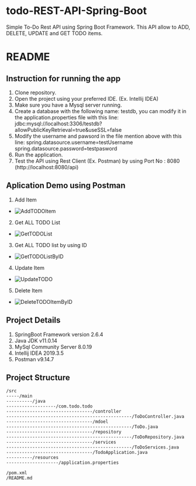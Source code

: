 # todo-REST-API-Spring-Boot
Simple To-Do Rest API using Spring Boot Framework. This API allow to ADD, DELETE, UPDATE and GET TODO items.

# README
## Instruction for running the app
1. Clone repository.
2. Open the project using your preferred IDE. (Ex. Intellij IDEA)
3. Make sure you have a Mysql server running.
4. Create a database with the following name: testdb, you can modify it in the application.properties file with this line: jdbc:mysql://localhost:3306/testdb?allowPublicKeyRetrieval=true&useSSL=false
5. Modify the username and pawsord in the file mention above with this line: spring.datasource.username=testUsername spring.datasource.password=testpasword
6. Run the application.
7. Test the API using Rest Client (Ex. Postman) by using Port No : 8080 (http://localhost:8080/api)

## Aplication Demo using Postman
1. Add Item
- ![AddTODOItem](https://user-images.githubusercontent.com/68536911/156286396-a9d3b326-1cca-4bbd-8d43-7637cc07afd5.PNG)
2. Get ALL TODO List
- ![GetTODOList](https://user-images.githubusercontent.com/68536911/156286404-8a3ec97b-83c8-4578-beb1-5f6e24fae8f3.PNG)
3. Get ALL TODO list by using ID
- ![GetTODOListByID](https://user-images.githubusercontent.com/68536911/156286409-3dfd49bc-60dd-452a-8d78-88d99c53ced9.PNG)
4. Update Item
- ![UpdateTODO](https://user-images.githubusercontent.com/68536911/156286414-9f46fc6f-426b-4a25-9b07-cd2c862e989d.PNG)
5. Delete Item
- ![DeleteTODOItemByID](https://user-images.githubusercontent.com/68536911/156286415-ff41850e-05e7-4fc9-8faa-a4ba975509da.PNG)

## Project Details
  1. SpringBoot Framework version 2.6.4
  2. Java JDK v11.0.14
  3. MySql Community Server 8.0.19
  4. Intellij IDEA 2019.3.5
  5. Postman v9.14.7


## Project Structure
	/src
	-----/main
	----------/java
	-------------------/com.todo.todo
	---------------------------------/controller
	------------------------------------------------/ToDoController.java
	---------------------------------/mdoel
	------------------------------------------------/ToDo.java
	---------------------------------/repository
	------------------------------------------------/ToDoRepository.java
	---------------------------------/services
	------------------------------------------------/ToDoServices.java
	---------------------------------/TodoApplication.java
	----------/resources
	--------------------/application.properties

	/pom.xml
	/README.md
